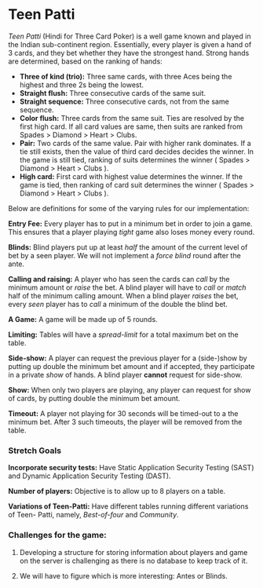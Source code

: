 # Teen Patti

*Teen Patti* (Hindi for Three Card Poker) is a well game known and played in the Indian
sub-continent region. Essentially, every player is given a hand of 3 cards, and they bet
whether they have the strongest hand. Strong hands are determined, based on the ranking of
 hands:

 - **Three of kind (trio):** Three same cards, with three Aces being the highest and three
  2s being the lowest.
 - **Straight flush:** Three consecutive cards of the same suit.
 - **Straight sequence:** Three consecutive cards, not from the same sequence.
 - **Color flush:** Three cards from the same suit. Ties are resolved by the first high
 card. If all card values are same, then suits are ranked from Spades > Diamond > Heart >
 Clubs.
 - **Pair:** Two cards of the same value. Pair with higher rank dominates. If a tie still
 exists, then the value of third card decides decides the winner. In the game is still
 tied, ranking of suits determines the winner ( Spades > Diamond > Heart > Clubs ).
 - **High card:** First card with highest value determines the winner. If the game is
 tied, then ranking of card suit determines the winner ( Spades > Diamond > Heart > Clubs
    ).

Below are definitions for some of the varying rules for our implementation:

**Entry Fee:** Every player has to put in a minimum bet in order to join a game. This
ensures that a player playing *tight* game also loses money every round.

**Blinds:** Blind players put up at least *half* the amount of the current level of bet
by a seen player. We will not implement a *force blind* round after the ante.

**Calling and raising:** A player who has seen the cards can *call* by the minimum amount
or *raise* the bet. A blind player will have to *call* or *match* half of the minimum
calling amount. When a blind player *raises* the bet, every *seen* player has to *call* a
minimum of the double the blind bet.

**A Game:** A game will be made up of 5 rounds.

**Limiting:** Tables will have a *spread-limit* for a total maximum bet on the table.

**Side-show:** A player can request the previous player for a (side-)show by putting up
double the minimum bet amount and if accepted, they participate in a private *show* of
hands. A blind player __cannot__ request for side-show.

**Show:** When only two players are playing, any player can request for show of cards, by
putting double the minimum bet amount.

**Timeout:** A player not playing for 30 seconds will be timed-out to a the minimum bet.
After 3 such timeouts, the player will be removed from the table.

### Stretch Goals

**Incorporate security tests:** Have Static Application Security Testing (SAST) and
Dynamic Application Security Testing (DAST).

**Number of players:** Objective is to allow up to 8 players on a table.

**Variations of Teen-Patti:** Have different tables running different variations of Teen-
Patti, namely, *Best-of-four* and *Community*.

### Challenges for the game:

1. Developing a structure for storing information about players and game on the server is challenging as there is no database to keep track of it.

2. We will have to figure which is more interesting: Antes or Blinds.
